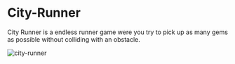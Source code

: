 # City-Runner
City Runner is a endless runner game were you try to pick up as many gems as possible without colliding with an obstacle.

![city-runner](https://user-images.githubusercontent.com/13931384/114055904-0fec0680-9889-11eb-82d3-fa6d229b4385.png)

